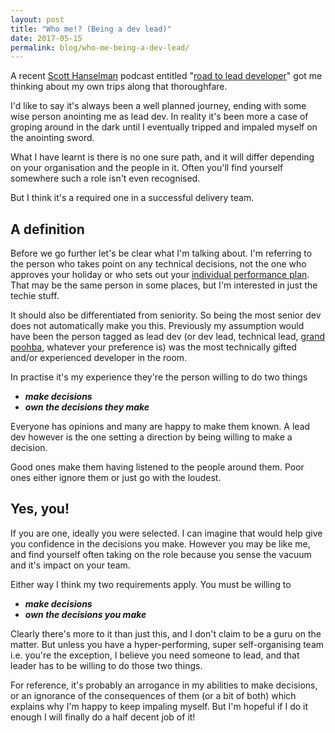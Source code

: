 ```yaml
---
layout: post
title: "Who me!? (Being a dev lead)"
date: 2017-05-15
permalink: blog/who-me-being-a-dev-lead/
---
```


A recent [Scott Hanselman](https://www.hanselman.com/) podcast entitled "[road to lead developer](https://hanselminutes.com/574/the-road-to-lead-developer-with-linda-kamau-of-ushahidi)" got me thinking about my own trips along that thoroughfare.

I'd like to say it's always been a well planned journey, ending with some wise person anointing me as lead dev. In reality it's been more a case of groping around in the dark until I eventually tripped and impaled myself on the anointing sword.

What I have learnt is there is no one sure path, and it will differ depending on your organisation and the people in it. Often you'll find yourself somewhere such a role isn't even recognised.

But I think it's a required one in a successful delivery team.

## A definition

Before we go further let's be clear what I'm talking about. I'm referring to the person who takes point on any technical decisions, not the one who approves your holiday or who sets out your [individual performance plan](http://www.performancemagazine.org/what-is-an-individual-performance-plan/). That may be the same person in some places, but I'm interested in just the techie stuff.

It should also be differentiated from seniority. So being the most senior dev does not automatically make you this. Previously my assumption would have been the person tagged as lead dev (or dev lead, technical lead, [grand poohba](https://en.wikipedia.org/wiki/Grand_Poobah), whatever your preference is) was the most technically gifted and/or experienced developer in the room.

In practise it's my experience they're the person willing to do two things

- ***make decisions***
- ***own the decisions they make***

Everyone has opinions and many are happy to make them known. A lead dev however is the one setting a direction by being willing to make a decision.

Good ones make them having listened to the people around them. Poor ones either ignore them or just go with the loudest.

## Yes, you!

If you are one, ideally you were selected. I can imagine that would help give you confidence in the decisions you make. However you may be like me, and find yourself often taking on the role because you sense the vacuum and it's impact on your team.

Either way I think my two requirements apply. You must be willing to

- ***make decisions***
- ***own the decisions you make***

Clearly there's more to it than just this, and I don't claim to be a guru on the matter. But unless you have a hyper-performing, super self-organising team i.e. you're the exception, I believe you need someone to lead, and that leader has to be willing to do those two things.

For reference, it's probably an arrogance in my abilities to make decisions, or an ignorance of the consequences of them (or a bit of both) which explains why I'm happy to keep impaling myself. But I'm hopeful if I do it enough I will finally do a half decent job of it!
